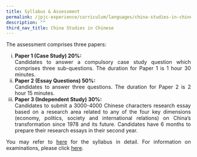 ```yaml
---
title: Syllabus & Assessment
permalink: /jpjc-experience/curriculum/languages/china-studies-in-chinese/syllabus-and-assessment/
description: ""
third_nav_title: China Studies in Chinese
---
```

<div align=justify>
	<p>
The assessment comprises three papers:
<ol style="list-style-type: lower-roman">
	<li><strong>Paper 1 (Case Study) 20%:</strong><br> Candidates to answer a compulsory case study question which comprises three sub-questions. The duration for Paper 1 is 1 hour 30 minutes.</li>
	<li><strong>Paper 2 (Essay Questions) 50%:</strong><br> Candidates to answer three questions. The duration for Paper 2 is 2 hour 15 minutes.</li>
	<li><strong>Paper 3 (Independent Study) 30%:</strong><br> Candidates to submit a 3000-4000 Chinese characters research essay based on a research area related to any of the four key dimensions (economy, politics, society and international relations) on China’s transformation since 1978 and its future. Candidates have 6 months to prepare their research essays in their second year.</li></ol>
	
<p>			
You may refer to <a href="https://www.seab.gov.sg/docs/default-source/national-examinations/syllabus/alevel/2022syllabus/9629_y22_sy.pdf">here</a> for the syllabus in detail. For information on examinations, please click <a href="https://www.seab.gov.sg/docs/default-source/national-examinations/syllabus/alevel/2021syllabus/9629_y21_sy.pdf">here</a>.</p>